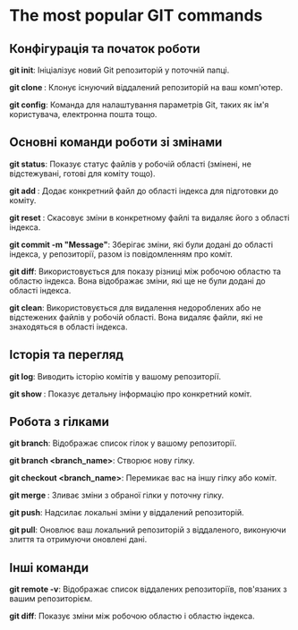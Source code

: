 ﻿# The most popular GIT commands


## Конфігурація та початок роботи

**git init**: Ініціалізує новий Git репозиторій у поточній папці.

**git clone <URL>**: Клонує існуючий віддалений репозиторій на ваш комп'ютер.

**git config**: Команда для налаштування параметрів Git, таких як ім'я користувача, електронна пошта тощо.

## Основні команди роботи зі змінами

**git status**: Показує статус файлів у робочій області (змінені, не відстежувані, готові для коміту тощо).

**git add <file>**: Додає конкретний файл до області індекса для підготовки до коміту.

**git reset <file>**: Скасовує зміни в конкретному файлі та видаляє його з області індекса.

**git commit -m "Message"**: Зберігає зміни, які були додані до області індекса, у репозиторії, разом із повідомленням про коміт.

**git diff**: Використовується для показу різниці між робочою областю та областю індекса. Вона відображає зміни, які ще не були додані до області індекса.

**git clean**: Використовується для видалення недороблених або не відстежених файлів у робочій області. Вона видаляє файли, які не знаходяться в області індекса.

## Історія та перегляд

**git log**: Виводить історію комітів у вашому репозиторії.

**git show <commit>**: Показує детальну інформацію про конкретний коміт.

## Робота з гілками

**git branch**: Відображає список гілок у вашому репозиторії.

**git branch <branch_name>**: Створює нову гілку.

**git checkout <branch_name>**: Перемикає вас на іншу гілку або коміт.

**git merge <branch>**: Зливає зміни з обраної гілки у поточну гілку.

**git push**: Надсилає локальні зміни у віддалений репозиторій.

**git pull**: Оновлює ваш локальний репозиторій з віддаленого, виконуючи злиття та отримуючи оновлені дані.

## Інші команди

**git remote -v**: Відображає список віддалених репозиторіїв, пов'язаних з вашим репозиторієм.

**git diff**: Показує зміни між робочою областю і областю індекса.